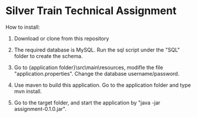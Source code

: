 # Silver Train Technical Assignment

How to install:

1. Download or clone from this repository

2. The required database is MySQL. Run the sql script under the "SQL" folder to create the schema.

3. Go to {application folder}\src\main\resources\, modifle the file "application.properties". Change the database username/password.

4. Use maven to build this application. Go to the application folder and type mvn install.

5. Go to the target folder, and start the application by "java -jar assignment-0.1.0.jar".
